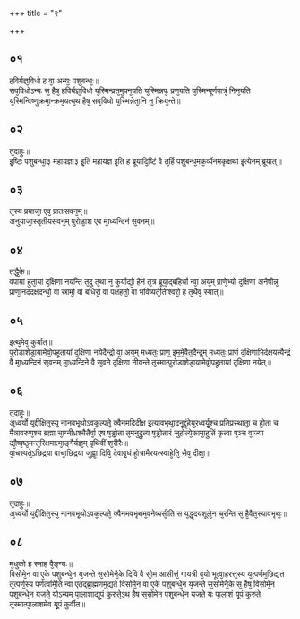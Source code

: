 +++
title = "२"

+++
## ०१
हविर्यज्ञ᳘विधो ह वा᳘ अन्यः᳘ पशुबन्धः᳘॥  
सव᳘विधोऽन्यः स᳘ हैष᳘ हविर्यज्ञ᳘विधो य᳘स्मिन्व्रत᳘मुपन᳘यति य᳘स्मिन्नपः᳘ प्रण᳘यति य᳘स्मिन्पूर्णपात्रं᳘ निन᳘यति य᳘स्मिन्विष्णुक्रमा᳘न्क्रम᳘यत्य᳘थ हैष᳘ सव᳘विधो य᳘स्मिन्नेता᳘नि न᳘ क्रिय᳘न्ते॥  
## ०२
त᳘दाहुः॥  
इ᳘ष्टिः पशुबन्धा᳘३ महायज्ञा३ इ᳘ति महायज्ञ इ᳘ति ह ब्रूयादि᳘ष्टिं वै त᳘र्हि पशुबन्ध᳘मक᳘र्व्येनमकृक्षथा इ᳘त्येनम् ब्रूयात्॥  
## ०३
त᳘स्य प्रयाजा᳘ एव᳘ प्रातःसवन᳘म्॥  
अनुयाजा᳘स्तृतीयसवन᳘म् पुरोडा᳘श एव मा᳘ध्यन्दिनं स᳘वनम्॥  
## ०४
तद्धै᳘के॥  
वपायां हुता᳘यां द᳘क्षिणा नयन्ति त᳘दु त᳘था न᳘ कुर्याद्यो᳘ हैनं त᳘त्र ब्रूया᳘द्बहिर्धा न्वा᳘ अय᳘म् प्राणे᳘भ्यो द᳘क्षिणा अनैषीन्न᳘ प्राणा᳘नददक्षदन्धो᳘ वा स्रामो᳘ वा बधिरो᳘ वा पक्षहतो᳘ वा भविष्यती᳘तीश्वरो᳘ ह त᳘थैव᳘ स्यात्॥  
## ०५
इत्थ᳘मेव᳘ कुर्यात्॥  
पुरोडाशेडा᳘यामेवो᳘पहूतायां द᳘क्षिणा नयेदैन्द्रो वा᳘ अय᳘म् मध्यतः᳘ प्राण᳘ इम᳘मे᳘वैत᳘दैन्द्र᳘म् मध्यतः᳘ प्राणं द᳘क्षिणाभिर्दक्षयत्यैन्द्रं वै मा᳘ध्यन्दिनं स᳘वनम् मा᳘ध्यन्दिने वै स᳘वने द᳘क्षिणा नीयन्ते त᳘स्मात्पुरोडाशेडा᳘यामेवो᳘पहूतायां द᳘क्षिणा नयेत्॥  
## ०६
त᳘दाहुः॥  
अ᳘ध्वर्यो य᳘द्दीक्षित᳘स्य᳘ नानवभृ᳘थोऽवक᳘ल्पते᳘ क्वैनमदिदीक्ष इ᳘त्यावभृथा᳘दनू᳘द्दृंहेयुरध्वर्यु᳘श्च प्रतिप्रस्थाता᳘ च हो᳘ता च मैत्रावरुण᳘श्च ब्रह्मा चा᳘ग्नीध्रश्चैतैर्वा᳘ एष ष᳘ड्ढोता त᳘मनुद्रु᳘त्य ष᳘ड्ढोतारं जुहोत्ये᳘कामा᳘हुतिं कृत्वा प᳘ञ्च वा᳘ज्या द्यौ᳘ष्पृष्ठ᳘मन्त᳘रिक्षमात्मा᳘ङ्गैर्यज्ञ᳘म् पृथिवीं श᳘रीरैः॥  
वा᳘चस्पते᳘ऽछिद्रया वाचा᳘छिद्रया जुह्वा᳘ दिवि᳘ देवावृ᳘धं हो᳘त्रामैरयत्स्वाहे᳘ति᳘ सैव᳘ दीक्षा᳘॥  
## ०७
त᳘दाहुः॥  
अ᳘ध्वर्यो य᳘द्दीक्षित᳘स्य᳘ नानवभृ᳘थोऽवक᳘ल्पते᳘ क्वैनमवभृथम᳘वनेष्यसी᳘ति स य᳘द्धृदयशूले᳘न च᳘रन्ति स᳘ है᳘वैत᳘स्यावभृथः᳘॥  
## ०८
म᳘धुको ह स्माह पै᳘ङ्ग्यः॥  
विसोमे᳘न वा ए᳘के पशुबन्धे᳘न य᳘जन्ते स᳘सोमेनै᳘के दिवि वै सो᳘म आसीत्तं᳘ गायत्री व᳘यो भूत्वा᳘हरत्त᳘स्य य᳘त्पर्णम᳘छिद्यत त᳘त्पर्ण᳘स्य पर्णत्वमि᳘ति न्वा एतद्ब्रा᳘ह्मणमुद्यते विसोमे᳘न वा ए᳘के पशुबन्धे᳘न य᳘जन्ते स᳘सोमेनै᳘के स᳘ हैष᳘ विसोमे᳘न पशुबन्धे᳘न यजते᳘ योऽन्यम् पा᳘लाशाद्यू᳘पं कुरुते᳘ऽथ हैष स᳘सोमेन पशुबन्धे᳘न यजते यः पा᳘लाशं यू᳘पं कुरुते त᳘स्मात्पा᳘लाशमेव यू᳘पं कुर्वीत॥  